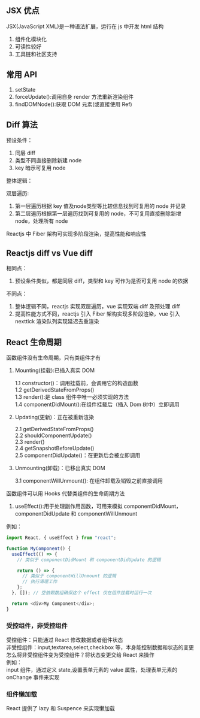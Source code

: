## JSX 优点

JSX(JavaScript XML)是一种语法扩展，运行在 js 中开发 html 结构

1. 组件化模块化
2. 可读性较好
3. 工具链和社区支持

## 常用 API

1. setState
2. forceUpdate():调用自身 render 方法重新渲染组件    
3. findDOMNode():获取 DOM 元素(或直接使用 Ref)

## Diff 算法

预设条件：

1. 同层 diff
2. 类型不同直接删除新建 node
3. key 暗示可复用 node

整体逻辑：

双层遍历:    
1. 第一层遍历根据 key 值及node类型等比较信息找到可复用的 node 并记录
2. 第二层遍历根据第一层遍历找到可复用的 node，不可复用直接删除新增 node，处理所有 node

Reactjs 中 Fiber 架构可实现多阶段渲染，提高性能和响应性

## Reactjs diff vs Vue diff

相同点：

1. 预设条件类似，都是同层 diff，类型和 key 可作为是否可复用 node 的依据

不同点：

1. 整体逻辑不同，reactjs 实现双层遍历，vue 实现双端 diff 及预处理 diff
2. 提高性能方式不同，reactjs 引入 Fiber 架构实现多阶段渲染，vue 引入 nexttick 渲染队列实现延迟去重渲染

## React 生命周期

函数组件没有生命周期，只有类组件才有

1. Mounting(挂载):已插入真实 DOM

   1.1 constructor()：调用挂载前，会调用它的构造函数  
   1.2 getDerivedStateFromProps()  
   1.3 render():是 class 组件中唯一必须实现的方法  
   1.4 componentDidMount():在组件挂载后（插入 Dom 树中）立即调用

2. Updating(更新)：正在被重新渲染

   2.1 getDerivedStateFromProps()  
   2.2 shouldComponentUpdate()  
   2.3 render()  
   2.4 getSnapshotBeforeUpdate()  
   2.5 componentDidUpdate()：在更新后会被立即调用

3. Unmounting(卸载)：已移出真实 DOM

   3.1 componentWillUnmount(): 在组件卸载及销毁之前直接调用

函数组件可以用 Hooks 代替类组件的生命周期方法

1. useEffect():用于处理副作用函数，可用来模拟 componentDidMount，componentDidUpdate 和 componentWillUnmount

例如：

```js
import React, { useEffect } from "react";

function MyComponent() {
  useEffect(() => {
    // 类似于 componentDidMount 和 componentDidUpdate 的逻辑

    return () => {
      // 类似于 componentWillUnmount 的逻辑
      // 执行清理工作
    };
  }, []); // 空依赖数组确保这个 effect 仅在组件挂载时运行一次

  return <div>My Component</div>;
}
```

### 受控组件，非受控组件

受控组件：只能通过 React 修改数据或者组件状态  
非受控组件：input,textarea,select,checkbox 等，本身能控制数据和状态的变更  
怎么将非受控组件变为受控组件？将状态变更交给 React 来操作  
例如：  
input 组件，通过定义 state,设置表单元素的 value 属性，处理表单元素的 onChange 事件来实现

### 组件懒加载

React 提供了 lazy 和 Suspence 来实现懒加载

